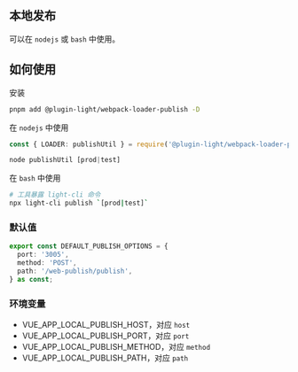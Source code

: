 ## 本地发布

可以在 `nodejs` 或 `bash` 中使用。

## 如何使用

安装

```bash
pnpm add @plugin-light/webpack-loader-publish -D
```

在 `nodejs` 中使用

```ts
const { LOADER: publishUtil } = require('@plugin-light/webpack-loader-publish')';

node publishUtil [prod|test]
```

在 `bash` 中使用

```bash
# 工具暴露 light-cli 命令
npx light-cli publish `[prod|test]`
```

### 默认值

```ts
export const DEFAULT_PUBLISH_OPTIONS = {
  port: '3005',
  method: 'POST',
  path: '/web-publish/publish',
} as const;
```


### 环境变量

- VUE_APP_LOCAL_PUBLISH_HOST，对应 `host`
- VUE_APP_LOCAL_PUBLISH_PORT，对应 `port`
- VUE_APP_LOCAL_PUBLISH_METHOD，对应 `method`
- VUE_APP_LOCAL_PUBLISH_PATH，对应 `path`
